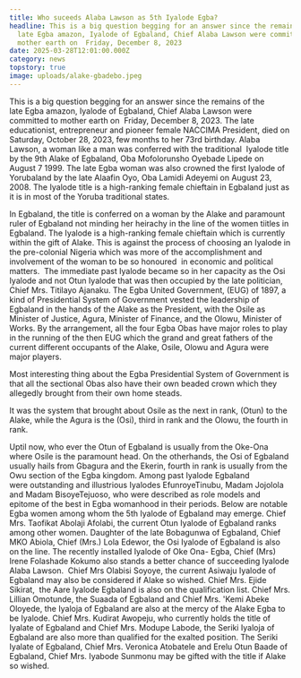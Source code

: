 ```yaml
---
title: Who suceeds Alaba Lawson as 5th Iyalode Egba?
headline: This is a big question begging for an answer since the remains of the
  late Egba amazon, Iyalode of Egbaland, Chief Alaba Lawson were committed to
  mother earth on  Friday, December 8, 2023
date: 2025-03-28T12:01:00.000Z
category: news
topstory: true
image: uploads/alake-gbadebo.jpeg
---
```

This is a big question begging for an answer since the remains of the late Egba amazon, Iyalode of Egbaland, Chief Alaba Lawson were committed to mother earth on  Friday, December 8, 2023.
The late educationist, entrepreneur and pioneer female NACCIMA President, died on Saturday, October 28, 2023, few months to her 73rd birthday.
Alaba Lawson, a woman like a man was conferred with the traditional  Iyalode title by the 9th Alake of Egbaland, Oba Mofolorunsho Oyebade Lipede on August 7 1999.
The late Egba woman was also crowned the first Iyalode of Yorubaland by the late Alaafin Oyo, Oba Lamidi Adeyemi on August 23, 2008.
The Iyalode title is a high-ranking female chieftain in Egbaland just as it is in most of the Yoruba traditional states.

In Egbaland, the title is conferred on a woman by the Alake and paramount ruler of Egbaland not minding her heirachy in the line of the women tiitles in Egbaland.
The Iyalode is a high-ranking female chieftain which is currently within the gift of Alake.
This is against the process of choosing an Iyalode in the pre-colonial Nigeria which was more of the accomplishment and  involvement of the woman to be so honoured  in economic and political matters. 
The immediate past Iyalode became so in her capacity as the Osi Iyalode and not Otun Iyalode that was then occupied by the late politician, Chief Mrs. Titilayo Ajanaku.
The Egba United Government, (EUG) of 1897, a kind of Presidential System of Government vested the leadership of Egbaland in the hands of the Alake as the President, with the Osile as Minister of Justice, Agura, Minister of Finance, and the Olowu, Minister of Works.
By the arrangement, all the four Egba Obas have major roles to play in the running of the then EUG which the grand and great fathers of the current different occupants of the Alake, Osile, Olowu and Agura were major players.

Most interesting thing about the Egba Presidential System of Government is that all the sectional Obas also have their own beaded crown which they allegedly brought from their own home steads.

It was the system that brought about Osile as the next in rank, (Otun) to the Alake, while the Agura is the (Osi), third in rank and the Olowu, the fourth in rank.

Uptil now, who ever the Otun of Egbaland is usually from the Oke-Ona where Osile is the paramount head.
On the otherhands, the Osi of Egbaland usually hails from Gbagura and the Ekerin, fourth in rank is usually from the Owu section of the Egba kingdom.
Among past Iyalode Egbaland were outstanding and illustrious Iyalodes EfunroyeTinubu, Madam Jojolola and Madam BisoyeTejuoso, who were described as role models and epitome of the best in Egba womanhood in their periods.
Below are notable  Egba women among whom the 5th Iyalode of Egbaland may emerge.
Chief Mrs. Taofikat Abolaji Afolabi, the current Otun Iyalode of Egbaland ranks among other women.
Daughter of the late Bobagunwa of Egbaland, Chief MKO Abiola, Chief (Mrs.) Lola Edewor, the Osi Iyalode of Egbaland is also on the line.
The recently installed Iyalode of Oke Ona- Egba, Chief (Mrs) Irene Folashade Kokumo also stands a better chance of succeeding Iyalode Alaba Lawson. 
Chief Mrs Olabisi Soyoye, the current Asiwaju Iyalode of Egbaland may also be considered if Alake so wished.
Chief Mrs. Ejide Sikirat,  the Aare Iyalode Egbaland is also on the qualification list.
Chief Mrs. Lillian Omotunde, the Suaada of Egbaland and Chief Mrs. 'Kemi Abeke Oloyede, the Iyaloja of Egbaland are also at the mercy of the Alake Egba to be Iyalode.
Chief Mrs. Kudirat Awopeju, who currently holds the title of Iyalate of Egbaland and Chief Mrs. Modupe Labode, the Seriki Iyaloja of Egbaland are also more than qualified for the exalted position.
The Seriki Iyalate of Egbaland, Chief Mrs. Veronica Atobatele and Erelu Otun Baade of Egbaland, Chief Mrs. Iyabode Sunmonu may be gifted with the title if Alake so wished.
